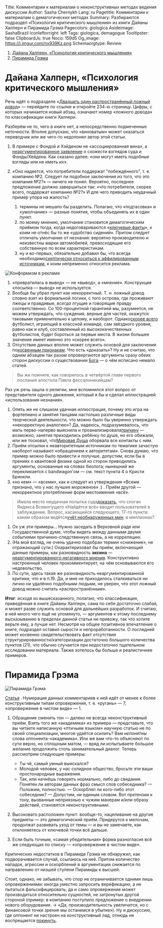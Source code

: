 Title: Комментарии к материалам о неконструктивных методах ведения дискуссии
Author: Sasha Chernykh
Lang: ru
Pagetitle: Комментарии к материалам о демагогических методах
Summary: Разбираются подраздел «Психология критического мышления» из книги Дайаны Халперн и Пирамида Грэма
Pagecolors: giologica
Asideimage: SashaBrazil
Iconleftorright: left
Tags: giologica, demagogue
Tooltipster: false
ClipboardJs: true
Noco: 159d5
Og_image: https://i.imgur.com/nx939Kz.png
Schemaorgtype: Review

<!-- MarkdownTOC -->

1. [Дайана Халперн, «Психология критического мышления»](#Дайана-Халперн-«Психология-критического-мышления»)
1. [Пирамида Грэма](#Пирамида-Грэма)

<!-- /MarkdownTOC -->

<a id="Дайана-Халперн-«Психология-критического-мышления»"></a>
# Дайана Халперн, «Психология критического мышления»

Речь идёт о подразделе «[Двадцать один распространённый ложный довод](https://docs.zoho.com/file/9ustl0ebab1b5e94745b6a5cc656051b3e8d0)» — перейдите по ссылке и откройте 234-ю страницу. Цифры, с которых начинается новый абзац, означают номер «ложного довода» по классификации книги Халперн.

Разберём не то, чего в книге нет, а непосредственно подмеченные неточности. Вполне допускаю, что «виноватым» может оказаться переводчик или же чего-то недопонял автор этой статьи.

1. В примере с Фондой и Хэйденом не «ассоциированная вина», а <u>неаргументированное заявление</u> о схожести взглядов суда и Фонды/Хейдена. Как сказано далее: «они могут иметь подобные взгляды или не иметь их».
1. «Оно надеется, что потребители поддержат "побеждённого", т. е. компанию №2. Следует ли подобное заключение из того, что это компания №2?» — ничего не понял. Вероятно, последнее предложение должно завершиться так: «что потребители, скорее всего, поддержат компанию №2?» И для чего приводить неудачный пример упора на жалость?

	1. термины не мешало бы разделить. Полагаю, что «подтасовка» и «умолчание» — разные понятия, чтобы объединять их в один пункт.
	1. по моему мнению, умолчание становится демагогическим приёмом тогда, когда недоговариваются «[ключевые факты](http://www.e-reading.club/chapter.php/1019719/2/Bogatyrev_-_Demagogicheskie_shablony_Osnovy_Polemiki_s_demagogami.html)», к коим не отнёс бы то же «удобство сидений». Притом следует отличать умолчание от незнания: вероятно производителю и неизвестны марки автомобилей, превосходящие его собственную по всем характеристикам.
	1. ну и во-первых, обязательно добавил бы, что всегда необходимо<u>скептически относиться к аффилированным источникам</u>, к коим непременно относится реклама.

![Конформизм в рекламе](https://i.imgur.com/nx939Kz.png)

1. «превратилась в вывод» — не «вывод», а «мнение». Конструкция «посылка — вывод» не используется.
1. Вообще бы убрал пункт как некорректный. Т. н. ложный довод словно взят из формальной логики, с того острова, где проживают лжецы и правдивые, _всегда_ лгущие и говорящие правду соответственно. Со 100-процентной гарантией мы, разумеется, не можем утверждать, что суждения, верные для частей, окажутся таковыми применительно к целому, и наоборот. Однако<u>скорее всего</u> футболист, играющий в классной команде, сам звёздного уровня, равно как и клуб, составленный из высококачественных футболистов, будет бороться за первые места. В жизни большее значение имеет именно это «скорее всего».
1. Отсутствие данных вполне может служить основой для заключения по<u>косвенным признакам</u>. Что есть «доказать»? Ну и не считаю, что одним абзацем так разом опровергаются аргументы сразу обеих сторон дискуссии о существовании [Бога](https://vk.com/hair_in_the_wind) — о чём исписано немало статей.

> Вы же помните, как говорилось в четвёртой главе первого послания апостола Павла фессалоникийцам?

Раз уж речь зашла о религии, мне вспомнился этот вопрос от представителя одного движения, который я бы и сделал иллюстрацией «использования незнания».

1. Опять же не слишком удачная иллюстрация, почему это игра на фортепиано и занятия танцами настолько различные виды творческой деятельности, что можно было бы уверенно утверждать «некорректную аналогию»? Да, надеюсь, подразумевалось, что мать перво-наперво выяснила и проанализировала<u>причину</u> — возможно, занятия приходились ребёнку по душе, но его обижали, или же тосковал, что[Мировая Душа](http://people.novsu.ru/profiles/html/profileView.do?userid=s167163&lang=ru) оборвала все контакты с ним.
1. Приём отсылки к неавторитетным источникам по тематике зачастую наоборот называют «обращением к авторитетам». Снова думаю, что пример можно было привести и получше, допустим, если бы в прениях о квантовой физике одной из сторон приводились аргументы, основанные на словах биолога; нынешний же перекликается с bandwagon'ом — см. текст пункта 4 о Кристи Бринкли.
1. «но кем» — «всеми», как и следует из утверждения «Всеми признано, что у нас лучшее мороженое» :) . Приём другой — некорректное употребление форм местоимения «всё».
> Имела место неудачная попытка суда[доказать](http://www.vedomosti.ru/technology/articles/2012/09/07/novyj_dvigatel_torgovli), что слоган Яндекса Всемогущего «Найдётся всё» вводит пользователей в заблуждение.
> Вопрос, касающийся следующего, 17-го пункта: каким образом ведётся[учёт необнаруженных мин](http://svr.gov.ru/material/3-1.htm), в миллионах?
1. Ох уж эти примеры... Нужно заседать в Верховной раде или Государственной думе, чтобы видеть между данными двумя событиями причинно-следственную связь, а не корреляцию.
1. (На мой взгляд, не очень удачно подобран термин «снижение», не отражающий сути.) Охарактеризовал бы приём, включающий данные примеры, как разновидность **эксина** —<u>неаргументированного негативного мнения</u>. Конструктивно настроенный человек прокомментирует, на чём основываются его недовольство.
1. По сути, здесь такая же разновидность неаргументированной критики, что и в п.19. Да, и мне не приходилось сталкиваться ни лично ни удалённо подобными людьми, не уверен, что этот ложный довод можно считать «распространённым».

**Итог**: исходя из вышесказанного, полагаю, что классификация, приведённая в книге Дайаны Халперн, сама по себе достаточно слабая, и может разве служить основой для дальнейших разработок. И считаю, в ней много чего ещё не упомянуто, — аргументов к этому последнему высказыванию в пределах данной статьи не привожу, так что хотите верьте ему, а лучше нет. Несмотря на общее позитивное впечатление о книге, подраздел оставил сырости и непроработанности. О последней может косвенно свидетельствовать факт отсутствия структурированности/категоризации достаточно большого количества пунктов (21), что обычно случается при недостаточно тщательном исследовании материала. Также хотелось бы больше и реалистичнее примеров.

<a id="Пирамида-Грэма"></a>
# Пирамида Грэма

![Пирамида Грэма](https://i.imgur.com/nx939Kz.png)

[Статья](http://web.archive.org/web/20150615162941/http://www.xpomo.com/ruskolan/tolpa/piramida.htm) . Нумерация данных комментариев к ней идёт от менее к более конструктивным типам опровержения, т. е. «ругань» — 7, «опровержение в чистом виде» — 1.

1. Обращение сменить тон — далеко не всегда неконструктивный приём. Взять того же «академика» из примера — представьте, что вы читаете написанную «птичьим языком» научную статью не по своей специализации, многое удаётся осилить? Вам _непонятны_ слова оппонента-«академика». Или же вам что-то объясняют по сути верно, но сплошным матом, — вряд ли испытываете большое желание продолжить столь занимательный диалог. Теперь рассмотрим следующие примеры:

	+ Ты чё, самый умный выискался?
	+ Молодой человек, у нас солидное общество, бросьте эти ваши простонародные выражения.
	+ Так, или начнёшь говорить нормально, либо до свидания.
	Понятен ли авторам данных фраз смысл слов собеседника? — Положим, полностью. — Оскорблял ли кого-либо этот собеседник? — Допустим, ни единым словом. Вот претензии к тону, вызванные неприязнью к чужим манерам и/или образу действий, становятся неконструктивными.

1. Высоковато расположен пункт: вообще-то, нацеливание на другие предметы — это демагогический приём. Придерутся к мелочам, продолжат развивать уход от темы — и вы не замечаете, как отклоняетесь от ключевой точки всё дальше.
1. Если быть точным, «самая убедительная» форма разногласия всё же следующая по списку — «опровержение в чистом виде».

Критических недостатков в Пирамиде Грэма не обнаружил, как подворачивается случай, ссылаюсь на неё. Притом количество нападок, агрессии и оскорблений в аргументации снижается по направлению от низшей ступени Пирамиды к высшей.

Стоит, однако, не забывать, что спор не ограничивается одними лишь опровержениями: иногда уместно запросить верификацию, а не пытаться фальсифицировать; да и само опровержение может производиться относительно сущностей, не затронутых другой стороной (пример: в компанию поступило предложение о внедрении нового оборудования. → «Да, производительность увеличится, но с финансовой точки зрения мы останемся в убытке»). Ну и дискуссию, где оппонент не настроен на конструктивный лад, отнюдь не воспрещается [покинуть](Nas-Izu).
